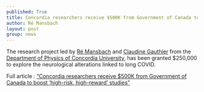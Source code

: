 ```yaml
---
published: True
title: Concordia researchers receive $500K from Government of Canada to boost ‘high-risk, high-reward’ studies
author: Ré Mansbach
layout: post
group: news
---
```


The research project led by [Ré Mansbach](/contact/) and [Claudine Gauthier](https://www.concordia.ca/artsci/physics/research/gauthier-research-group.html) from the [Department of Physics of Concordia University](https://www.concordia.ca/artsci/physics.html), has been granted $250,000 to explore the neurological alterations linked to long COVID.

Full article : [“Concordia researchers receive $500K from Government of Canada to boost ‘high-risk, high-reward’ studies”](https://www.concordia.ca/cunews/main/stories/2023/04/26/concordia-researchers-receive--500k-from-government-of-canada-to.html)
